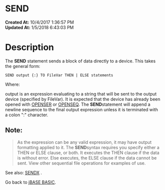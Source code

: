 # SEND

**Created At:** 10/4/2017 1:36:57 PM  
**Updated At:** 1/5/2018 6:43:03 PM  


# Description 

The **SEND** statement sends a block of data directly to a device. This takes the general form:

```
SEND output {:} TO FileVar THEN | ELSE statements
```

Where:

output is an expression evaluating to a string that will be sent to the output device (specified by FileVar). It is expected that the device has already been opened with [OPENSER](277544-openser) or [OPENSEQ](277543-openseq).
The **SEND**statement will append a newline sequence to the final output expression unless it is terminated with a colon ":" character.

## Note: 


> As the expression can be any valid expression, it may have output formatting applied to it.
> The **SEND**syntax requires you specify either a THEN or ELSE clause, or both. It executes the THEN clause if the data is without error. Else executes, the ELSE clause if the data cannot be sent.
> View other sequential file operations for examples of use.


See also: [SENDX](278804-sendx) .

Go back to [jBASE BASIC](263498-jbase-basic).
